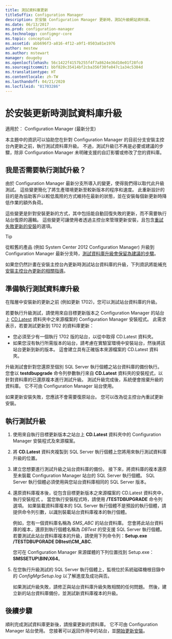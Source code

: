 ```yaml
---
title: 測試資料庫更新
titleSuffix: Configuration Manager
description: 於安裝 Configuration Manager 更新時，測試升級網站資料庫。
ms.date: 06/13/2017
ms.prod: configuration-manager
ms.technology: configmgr-core
ms.topic: conceptual
ms.assetid: abb696f3-a816-4f12-a9f1-0503a81e1976
author: mestew
ms.author: mstewart
manager: dougeby
ms.openlocfilehash: 56c1422f4157b255f4f7a8624e36d10e01f28fc0
ms.sourcegitcommit: bbf820c35414bf2cba356f30fe047c1a34c5384d
ms.translationtype: HT
ms.contentlocale: zh-TW
ms.lasthandoff: 04/21/2020
ms.locfileid: "81703286"
---
```

# <a name="test-the-database-upgrade-when-installing-an-update"></a>於安裝更新時測試資料庫升級

適用於：  Configuration Manager (最新分支)

本主題中的資訊可以協助您在針對 Configuration Manager 的目前分支安裝主控台內更新之前，執行測試資料庫升級。 不過，測試升級已不再是必要或建議的步驟，除非 Configuration Manager 未明確支援的自訂影響或修改了您的資料庫。

## <a name="do-i-need-to-run-a-test-upgrade"></a>我是否需要執行測試升級？
由於 Configuration Manager 最新分支所導入的變更，使得我們得以取代此升級測試。 這些變更簡化了將生產環境更新至較新版本的程序和速度。 此重新設計的目的是為協助客戶以較低風險的方式維持在最新的狀態，並在安裝每個新更新時降低作業的額外負荷。

這些變更是針對安裝更新的方式，其中包括能自動回復失敗的更新，而不需要執行站台復原的邏輯。 這些變更可讓使用者透過主控台來管理更新安裝，且包含[重試失敗更新的安裝](install-in-console-updates.md#bkmk_retry)的選項。

> [!TIP]
> 從較舊的產品 (例如 System Center 2012 Configuration Manager) 升級到 Configuration Manager 最新分支時，[測試資料庫升級會保留為建議的步驟](../deploy/install/upgrade-to-configuration-manager.md#bkmk_test)。

如果您仍然計畫在安裝主控台內更新時測試站台資料庫的升級，下列資訊將能補充[安裝主控台內更新的相關指導](install-in-console-updates.md#bkmk_install)。

## <a name="prepare-to-run-a-test-database-upgrade"></a>準備執行測試資料庫升級  
在階層中安裝新的更新之前 (例如更新 1702)，您可以測試站台資料庫的升級。

若要執行升級測試，請使用來自目標更新版本之 Configuration Manager 的站台上 [CD.Latest](the-cd.latest-folder.md) 資料夾中之來源檔案的 Configuration Manager 安裝程式。 此需求表示，若要測試更新到 1702 的資料庫更新：
-   您必須至少有一個執行 1702 版的站台，以從中取得 CD.Latest 資料夾。
-   如果您沒有執行所需版本的站台，請考慮在實驗室環境中安裝站台，然後將該站台更新到新的版本。 這會建立具有正確版本來源檔案的 CD.Latest 資料夾。

升級測試會針對您還原至個別 SQL Server 執行個體之站台資料庫的備份執行。  您會以 **testdbupgrade** 命令列參數執行來自 **CD.Latest** 資料夾的安裝程式，以針對資料庫的已還原複本進行測試升級。 測試升級完成後，系統便會捨棄升級的資料庫。 它不可由 Configuration Manager 站台使用。

如果更新安裝失敗，您應該不會需要復原站台。 您可以改為從主控台內重試更新安裝。

##  <a name="run-the-test-upgrade"></a>執行測試升級    
1. 使用來自執行目標更新版本之站台上 **CD.Latest** 資料夾中的 Configuration Manager 安裝程式及來源檔案。  

2. 將 **CD.Latest** 資料夾複製到 SQL Server 執行個體上您將用來執行測試資料庫升級的位置。

3. 建立您想要進行測試升級之站台資料庫的備份。 接下來，將資料庫的複本還原至未裝載 Configuration Manager 站台的 SQL Server 執行個體。 SQL Server 執行個體必須使用與您站台資料庫相同的 SQL Server 版本。  

4. 還原資料庫複本後，從包含目標更新版本之來源檔案的 CD.Latest 資料夾中，執行安裝程式  。 當您執行安裝程式時，請使用 **/TESTDBUPGRADE** 命令列選項。 如果裝載資料庫複本的 SQL Server 執行個體不是預設的執行個體，請提供命令列引數，以識別裝載站台資料庫複本的執行個體。   

   例如，您有一個資料庫名稱為 *SMS_ABC* 的站台資料庫。 您會將此站台資料庫的複本，還原到執行個體名稱為 *DBTest* 的受支援 SQL Server 執行個體。 若要測試此站台資料庫複本的升級，請使用下列命令列：**Setup.exe /TESTDBUPGRADE DBtest\CM_ABC**.  

   您可在 Configuration Manager 來源媒體的下列位置找到 Setup.exe：**SMSSETUP\BIN\X64**。  

5. 在您執行升級測試的 SQL Server 執行個體上，監視位於系統磁碟機根目錄中的 *ConfigMgrSetup.log* 以了解進度及成功與否。  

    如果測試升級失敗，請修正與站台資料庫升級失敗相關的任何問題。 然後，建立新的站台資料庫備份，並測試新資料庫複本的升級。  



## <a name="next-steps"></a>後續步驟
順利完成測試資料庫更新後，請捨棄更新的資料庫。 它不可由 Configuration Manager 站台使用。 您接著可以返回作用中的站台，並[開始更新安裝](install-in-console-updates.md)。
